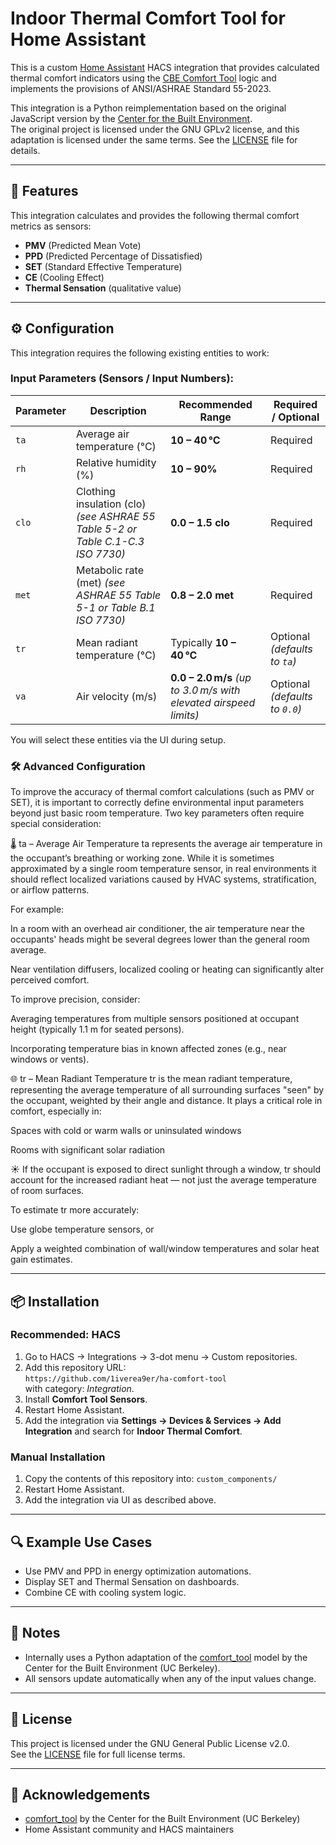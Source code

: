 # Indoor Thermal Comfort Tool for Home Assistant

This is a custom [Home Assistant](https://www.home-assistant.io/) HACS integration that provides calculated thermal comfort indicators using the [CBE Comfort Tool](https://comfort.cbe.berkeley.edu/) logic and implements the provisions of ANSI/ASHRAE Standard 55-2023.

This integration is a Python reimplementation based on the original JavaScript version by the [Center for the Built Environment](https://github.com/CenterForTheBuiltEnvironment/comfort_tool).  
The original project is licensed under the GNU GPLv2 license, and this adaptation is licensed under the same terms. See the [LICENSE](LICENSE) file for details.

---

## 🧊 Features

This integration calculates and provides the following thermal comfort metrics as sensors:

- **PMV** (Predicted Mean Vote)
- **PPD** (Predicted Percentage of Dissatisfied)
- **SET** (Standard Effective Temperature)
- **CE** (Cooling Effect)
- **Thermal Sensation** (qualitative value)

---

## ⚙️ Configuration

This integration requires the following existing entities to work:

### Input Parameters (Sensors / Input Numbers):

| Parameter | Description                                                | Recommended Range                                       | Required / Optional            |
| --------- | ---------------------------------------------------------- | ----------------------------------------------------------------- | ------------------------------ |
| `ta`      | Average air temperature (°C)                                       | **10 – 40 °C**                                                    | Required                       |
| `rh`      | Relative humidity (%)                                      | **10 – 90%**                                                      | Required                       |
| `clo`     | Clothing insulation (clo)  *(see ASHRAE 55 Table 5-2 or Table C.1-C.3 ISO 7730)* | **0.0 – 1.5 clo**                                                 | Required                       |
| `met`     | Metabolic rate (met) *(see ASHRAE 55 Table 5-1 or Table B.1 ISO 7730)*       | **0.8 – 2.0 met**                                                 | Required                       |
| `tr`      | Mean radiant temperature (°C)                              | Typically **10 – 40 °C**                                          | Optional *(defaults to `ta`)*  |
| `va`      | Air velocity (m/s)                                         | **0.0 – 2.0 m/s** *(up to 3.0 m/s with elevated airspeed limits)* | Optional *(defaults to `0.0`)* |


You will select these entities via the UI during setup.

### 🛠️ Advanced Configuration
To improve the accuracy of thermal comfort calculations (such as PMV or SET), it is important to correctly define environmental input parameters beyond just basic room temperature. Two key parameters often require special consideration:

🌡️ ta – Average Air Temperature
ta represents the average air temperature in the occupant’s breathing or working zone. While it is sometimes approximated by a single room temperature sensor, in real environments it should reflect localized variations caused by HVAC systems, stratification, or airflow patterns.

For example:

In a room with an overhead air conditioner, the air temperature near the occupants' heads might be several degrees lower than the general room average.

Near ventilation diffusers, localized cooling or heating can significantly alter perceived comfort.

To improve precision, consider:

Averaging temperatures from multiple sensors positioned at occupant height (typically 1.1 m for seated persons).

Incorporating temperature bias in known affected zones (e.g., near windows or vents).

🌐 tr – Mean Radiant Temperature
tr is the mean radiant temperature, representing the average temperature of all surrounding surfaces "seen" by the occupant, weighted by their angle and distance. It plays a critical role in comfort, especially in:

Spaces with cold or warm walls or uninsulated windows

Rooms with significant solar radiation

☀️ If the occupant is exposed to direct sunlight through a window, tr should account for the increased radiant heat — not just the average temperature of room surfaces.

To estimate tr more accurately:

Use globe temperature sensors, or

Apply a weighted combination of wall/window temperatures and solar heat gain estimates.

---

## 📦 Installation

### Recommended: HACS

1. Go to HACS → Integrations → 3-dot menu → Custom repositories.
2. Add this repository URL:  
   `https://github.com/1iverea9er/ha-comfort-tool`  
   with category: *Integration*.
3. Install **Comfort Tool Sensors**.
4. Restart Home Assistant.
5. Add the integration via **Settings → Devices & Services → Add Integration** and search for **Indoor Thermal Comfort**.

### Manual Installation

1. Copy the contents of this repository into: `custom_components/`
2. Restart Home Assistant.
3. Add the integration via UI as described above.

---

## 🔍 Example Use Cases

- Use PMV and PPD in energy optimization automations.
- Display SET and Thermal Sensation on dashboards.
- Combine CE with cooling system logic.

---

## 🧪 Notes

- Internally uses a Python adaptation of the [comfort_tool](https://github.com/CenterForTheBuiltEnvironment/comfort_tool) model by the Center for the Built Environment (UC Berkeley).
- All sensors update automatically when any of the input values change.

---

## 🧾 License

This project is licensed under the GNU General Public License v2.0.  
See the [LICENSE](LICENSE) file for full license terms.

---

## 🙏 Acknowledgements

- [comfort_tool](https://github.com/CenterForTheBuiltEnvironment/comfort_tool) by the Center for the Built Environment (UC Berkeley)
- Home Assistant community and HACS maintainers
